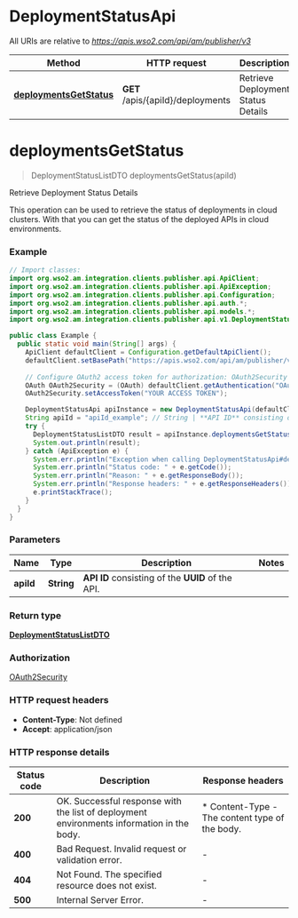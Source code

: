 # DeploymentStatusApi

All URIs are relative to *https://apis.wso2.com/api/am/publisher/v3*

Method | HTTP request | Description
------------- | ------------- | -------------
[**deploymentsGetStatus**](DeploymentStatusApi.md#deploymentsGetStatus) | **GET** /apis/{apiId}/deployments | Retrieve Deployment Status Details


<a name="deploymentsGetStatus"></a>
# **deploymentsGetStatus**
> DeploymentStatusListDTO deploymentsGetStatus(apiId)

Retrieve Deployment Status Details

This operation can be used to retrieve the status of deployments in cloud clusters.  With that you can get the status of the deployed APIs in cloud environments. 

### Example
```java
// Import classes:
import org.wso2.am.integration.clients.publisher.api.ApiClient;
import org.wso2.am.integration.clients.publisher.api.ApiException;
import org.wso2.am.integration.clients.publisher.api.Configuration;
import org.wso2.am.integration.clients.publisher.api.auth.*;
import org.wso2.am.integration.clients.publisher.api.models.*;
import org.wso2.am.integration.clients.publisher.api.v1.DeploymentStatusApi;

public class Example {
  public static void main(String[] args) {
    ApiClient defaultClient = Configuration.getDefaultApiClient();
    defaultClient.setBasePath("https://apis.wso2.com/api/am/publisher/v3");
    
    // Configure OAuth2 access token for authorization: OAuth2Security
    OAuth OAuth2Security = (OAuth) defaultClient.getAuthentication("OAuth2Security");
    OAuth2Security.setAccessToken("YOUR ACCESS TOKEN");

    DeploymentStatusApi apiInstance = new DeploymentStatusApi(defaultClient);
    String apiId = "apiId_example"; // String | **API ID** consisting of the **UUID** of the API. 
    try {
      DeploymentStatusListDTO result = apiInstance.deploymentsGetStatus(apiId);
      System.out.println(result);
    } catch (ApiException e) {
      System.err.println("Exception when calling DeploymentStatusApi#deploymentsGetStatus");
      System.err.println("Status code: " + e.getCode());
      System.err.println("Reason: " + e.getResponseBody());
      System.err.println("Response headers: " + e.getResponseHeaders());
      e.printStackTrace();
    }
  }
}
```

### Parameters

Name | Type | Description  | Notes
------------- | ------------- | ------------- | -------------
 **apiId** | **String**| **API ID** consisting of the **UUID** of the API.  |

### Return type

[**DeploymentStatusListDTO**](DeploymentStatusListDTO.md)

### Authorization

[OAuth2Security](../README.md#OAuth2Security)

### HTTP request headers

 - **Content-Type**: Not defined
 - **Accept**: application/json

### HTTP response details
| Status code | Description | Response headers |
|-------------|-------------|------------------|
**200** | OK. Successful response with the list of deployment environments information in the body.  |  * Content-Type - The content type of the body.  <br>  |
**400** | Bad Request. Invalid request or validation error. |  -  |
**404** | Not Found. The specified resource does not exist. |  -  |
**500** | Internal Server Error. |  -  |

